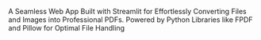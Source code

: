 A Seamless Web App Built with Streamlit for Effortlessly Converting Files and Images into Professional PDFs. 
Powered by Python Libraries like FPDF and Pillow for Optimal File Handling
